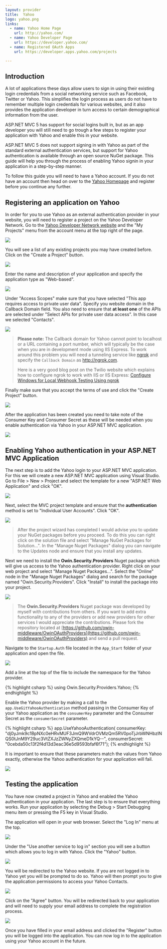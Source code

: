 ```yaml
---
layout: provider
title:  Yahoo
logo: yahoo.png
links:
  - name: Yahoo Home Page
    url: http://yahoo.com/
  - name: Yahoo Developer Page
    url: https://developer.yahoo.com/
  - name: Registered OAuth Apps
    url: https://developer.apps.yahoo.com/projects

---
```


## Introduction
A lot of applications these days allow users to sign in using their existing login credentials from a social networking service such as Facebook, Twitter or Yahoo.  This simplifies the login process as users do not have to remember multiple login credentials for various websites, and it also provides the application developer in turn access to certain demographical information from the user.

ASP.NET MVC 5 has support for social logins built in, but as an app developer you will still need to go trough a few steps to register your application with Yahoo and enable this in your website.  

ASP.NET MVC 5 does not support signing in with Yahoo as part of the standard external authentication services, but support for Yahoo authentication is available through an open source NuGet package. This guide will help you through the process of enabling Yahoo signin in your application in a step-by-step manner.

To follow this guide you will need to have a Yahoo account.  If you do not have an account then head on over to the [Yahoo Homepage](https://www.yahoo.com/) and register before you continue any further.

## Registering an application on Yahoo
In order for you to use Yahoo as an external authentication provider in your website, you will need to register a project on the Yahoo Developer Network.  Go to the [Yahoo Developer Network website](https://developer.yahoo.com/) and the "My Projects" menu from the account menu at the top right of the page.

![](/images/guides/yahoo/yahoo_projects_menu.png)

You will see a list of any existing projects you may have created before.  Click on the "Create a Project" button.

![](/images/guides/yahoo/yahoo_projects_list.png)

Enter the name and description of your application and specify the application type as "Web-based". 

![](/images/guides/yahoo/yahoo_project_1.png)

Under "Access Scopes" make sure that you have selected "This app requires access to private user data". Specify you website domain in the Callback Domain field. You also need to ensure that **at least one** of the APIs are selected under "Select APIs for private user data access".  In this case we selected "Contacts".

![](/images/guides/yahoo/yahoo_project_2.png)

> **Please note:** The Callback domain for Yahoo cannot point to localhost or a URL containing a port number, which will typically be the case when you are in development mode using IIS Express. To work around this problem you will need a tunneling service like [ngrok](https://ngrok.com/) and specify the `Callback Domain` as http://ngrok.com. 
> 
> Here is a very good blog post on the Twilio website which explains how to configure ngrok to work with IIS or IIS Express: [Configure Windows for Local Webhook Testing Using ngrok](https://www.twilio.com/blog/2014/03/configure-windows-for-local-webhook-testing-using-ngrok.html)

Finally make sure that you accept the terms of use and click the "Create Project" button.

![](/images/guides/yahoo/yahoo_project_3.png)

After the application has been created you need to take note of the Consumer Key and Consumer Secret as these will be needed when you enable authentication via Yahoo in your ASP.NET MVC application.

![](/images/guides/yahoo/yahoo_key_and_secret.png)

## Enabling Yahoo authentication in your ASP.NET MVC Application
The next step is to add the Yahoo login to your ASP.NET MVC application.  For this we will create a new ASP.NET MVC application using Visual Studio. Go to File > New > Project and select the template for a new "ASP.NET Web Application" and click "OK".

![](/images/guides/yahoo/new_project.png)

Next, select the MVC project template and ensure that the **authentication** method is set to "Individual User Accounts".  Click "OK".

![](/images/guides/yahoo/new_project_mvc.png)

> After the project wizard has completed I would advise you to update your NuGet packages before you proceed.  To do this you can right click on the solution file and select "Manage NuGet Packages for Solution...".  In the "Manage Nuget Packages" dialog you can navigate to the Updates node and ensure that you install any updates.

Next we need to install the **Owin.Security.Providers** Nuget package which will give us access to the Yahoo authentication provider.  Right click on your web project and select "Manage Nuget Packages...". Select the "Online" node in the "Manage Nuget Packages" dialog and search for the package named "Owin.Security.Providers".  Click "Install" to install the package into your project.

![](/images/guides/yahoo/nuget_package_dialog.png)

> The **Owin.Security.Providers** Nuget package was developed by myself with contributions from others.  If you want to add extra functionality to any of the providers or add new providers for other services I would appreciate the contributions.  Please fork the repository located at [https://github.com/owin-middleware/OwinOAuthProviders](https://github.com/owin-middleware/OwinOAuthProviders) and send a pull request.

Navigate to the `Startup.Auth` file located in the `App_Start` folder of your application and open the file.

![](/images/guides/yahoo/navigate_startup_auth.png)

Add a line at the top of the file to include the namespace for the Yahoo provider.

{% highlight csharp %}
using Owin.Security.Providers.Yahoo;
{% endhighlight %}

Enable the Yahoo provider by making a call to the `app.UseGitYahooAuthentication` method passing in the Consumer Key of your Yahoo application as the `consumerKey` parameter and the Consumer Secret as the `consumerSecret` parameter.

{% highlight csharp %}
app.UseYahooAuthentication(
    consumerKey: "dj0yJmk9c1BpNXc0eHRvMUF3JmQ9WVdrOVMzQm5RV0poTjJrbWNHbzlNQS0tJnM9Y29uc3VtZXJzZWNyZXQmeD1kYQ--",
    consumerSecret: "0cebda50c13f2f4d13d3eac36e5d9593bfaf6f71");
{% endhighlight %}

It is important to ensure that these parameters match the values from Yahoo exactly, otherwise the Yahoo authentication for your application will fail.

![](/images/guides/yahoo/keys_matchup.png)

## Testing the application
You have now created a project in Yahoo and enabled the Yahoo authentication in your application.  The last step is to ensure that everything works.  Run your application by selecting the Debug > Start Debugging menu item or pressing the F5 key in Visual Studio.

The application will open in your web browser.  Select the "Log In" menu at the top.

![](/images/guides/yahoo/application_start_screen.png)

Under the "Use another service to log in" section you will see a button which allows you to log in with Yahoo.  Click the "Yahoo" button.

![](/images/guides/yahoo/application_login_screen.png)

You will be redirected to the Yahoo website.  If you are not logged in to Yahoo yet you will be prompted to do so.  Yahoo will then prompt you to give the application permissions to access your Yahoo Contacts.

![](/images/guides/yahoo/yahoo_permission.png)

Click on the "Agree" button.  You will be redirected back to your application and will need to supply your email address to complete the registration process.

![](/images/guides/yahoo/complete_registration.png)

Once you have filled in your email address and clicked the "Register" button you will be logged into the application.  You can now log in to the application using your Yahoo account in the future.

